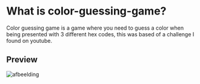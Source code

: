# What is color-guessing-game?
Color guessing game is a game where you need to guess a color when being presented with 3 different hex codes, 
this was based of a challenge I found on youtube. 

## Preview
![afbeelding](https://user-images.githubusercontent.com/78146502/209432060-74919fbd-641c-480e-a172-4daa1ebd56ae.png)

